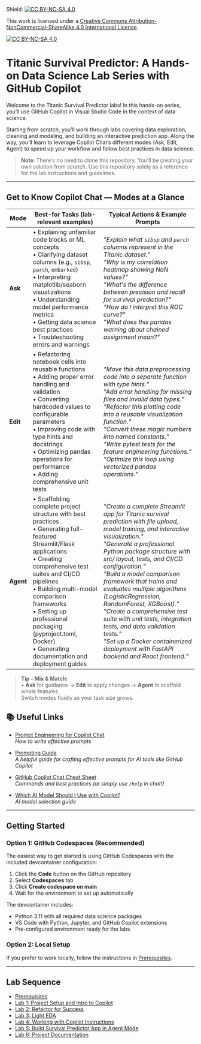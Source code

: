Shield: [![CC BY-NC-SA 4.0][cc-by-nc-sa-shield]][cc-by-nc-sa]

This work is licensed under a
[Creative Commons Attribution-NonCommercial-ShareAlike 4.0 International License][cc-by-nc-sa].

[![CC BY-NC-SA 4.0][cc-by-nc-sa-image]][cc-by-nc-sa]

[cc-by-nc-sa]: http://creativecommons.org/licenses/by-nc-sa/4.0/
[cc-by-nc-sa-image]: https://licensebuttons.net/l/by-nc-sa/4.0/88x31.png
[cc-by-nc-sa-shield]: https://img.shields.io/badge/License-CC%20BY--NC--SA%204.0-lightgrey.svg

# Titanic Survival Predictor: A Hands-on Data Science Lab Series with GitHub Copilot

Welcome to the Titanic Survival Predictor labs! In this hands-on series, you’ll use GitHub Copilot in Visual Studio Code in the context of data science. 

Starting from scratch, you’ll work through labs covering data exploration, cleaning and modeling, and building an interactive prediction app. Along the way, you’ll learn to leverage Copilot Chat’s different modes (Ask, Edit, Agent) to speed up your workflow and follow best practices in data science. 

> **Note**: There's no need to clone this repository. You'll be creating your own solution from scratch. Use this repository solely as a reference for the lab instructions and guidelines.

---

## Get to Know Copilot Chat — Modes at a Glance

| Mode | Best-for Tasks (lab-relevant examples) | Typical Actions & Example Prompts |
|------|----------------------------------------|-----------------------------------|
| **Ask** | • Explaining unfamiliar code blocks or ML concepts<br>• Clarifying dataset columns (e.g., `sibsp`, `parch`, `embarked`)<br>• Interpreting matplotlib/seaborn visualizations<br>• Understanding model performance metrics<br>• Getting data science best practices<br>• Troubleshooting errors and warnings | *"Explain what `sibsp` and `parch` columns represent in the Titanic dataset."*<br>*"Why is my correlation heatmap showing NaN values?"*<br>*"What's the difference between precision and recall for survival prediction?"*<br>*"How do I interpret this ROC curve?"*<br>*"What does this pandas warning about chained assignment mean?"* |
| **Edit** | • Refactoring notebook cells into reusable functions<br>• Adding proper error handling and validation<br>• Converting hardcoded values to configurable parameters<br>• Improving code with type hints and docstrings<br>• Optimizing pandas operations for performance<br>• Adding comprehensive unit tests | *"Move this data preprocessing code into a separate function with type hints."*<br>*"Add error handling for missing files and invalid data types."*<br>*"Refactor this plotting code into a reusable visualization function."*<br>*"Convert these magic numbers into named constants."*<br>*"Write pytest tests for the feature engineering functions."*<br>*"Optimize this loop using vectorized pandas operations."* |
| **Agent** | • Scaffolding complete project structure with best practices<br>• Generating full-featured Streamlit/Flask applications<br>• Creating comprehensive test suites and CI/CD pipelines<br>• Building multi-model comparison frameworks<br>• Setting up professional packaging (pyproject.toml, Docker)<br>• Generating documentation and deployment guides | *"Create a complete Streamlit app for Titanic survival prediction with file upload, model training, and interactive visualization."*<br>*"Generate a professional Python package structure with src/ layout, tests, and CI/CD configuration."*<br>*"Build a model comparison framework that trains and evaluates multiple algorithms (LogisticRegression, RandomForest, XGBoost)."*<br>*"Create a comprehensive test suite with unit tests, integration tests, and data validation tests."*<br>*"Set up a Docker containerized deployment with FastAPI backend and React frontend."* |

> **Tip – Mix & Match:**  
> • **Ask** for guidance → **Edit** to apply changes → **Agent** to scaffold whole features.  
> Switch modes fluidly as your task size grows.

## 📚 Useful Links

- [Prompt Engineering for Copilot Chat](https://docs.github.com/en/copilot/using-github-copilot/copilot-chat/prompt-engineering-for-copilot-chat)  
  *How to write effective prompts*

- [Prompting Guide](https://www.promptingguide.ai/)  
  *A helpful guide for crafting effective prompts for AI tools like GitHub Copilot*

- [GitHub Copilot Chat Cheat Sheet](https://docs.github.com/en/copilot/using-github-copilot/copilot-chat/github-copilot-chat-cheat-sheet?tool=vscode)  
  *Commands and best practices (or simply use `/help` in chat!)*

- [Which AI Model Should I Use with Copilot?](https://github.blog/ai-and-ml/github-copilot/which-ai-model-should-i-use-with-github-copilot/)  
  *AI model selection guide*

---

## Getting Started

### Option 1: GitHub Codespaces (Recommended)

The easiest way to get started is using GitHub Codespaces with the included devcontainer configuration:

1. Click the **Code** button on the GitHub repository
2. Select **Codespaces** tab
3. Click **Create codespace on main**
4. Wait for the environment to set up automatically

The devcontainer includes:
- Python 3.11 with all required data science packages
- VS Code with Python, Jupyter, and GitHub Copilot extensions
- Pre-configured environment ready for the labs

### Option 2: Local Setup

If you prefer to work locally, follow the instructions in [Prerequisites](./Prerequisites.md).

---

## Lab Sequence

- [Prerequisites](./Prerequisites.md)
- [Lab 1: Project Setup and Intro to Copilot](./Lab%201%20Project%20Setup%20and%20Intro%20to%20Copilot.md)
- [Lab 2: Refactor for Success](./Lab%202%20Refactor%20for%20Success.md)
- [Lab 3: Light EDA](./Lab%203%20EDA.md)
- [Lab 4: Working with Copilot Instructions](./Lab%204%20Working%20with%20Copilot%20Instructions.md)
- [Lab 5: Build Survival Predictor App in Agent Mode](./Lab%205%20Survival%20Predictor%20App.md)
- [Lab 6: Project Documentation](./Lab%206%20Document.md)





